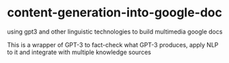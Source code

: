 # content-generation-into-google-doc
using gpt3 and other linguistic technologies to build multimedia google docs

This is a wrapper of GPT-3 to fact-check what GPT-3 produces, apply NLP to it and integrate with multiple knowledge sources